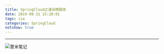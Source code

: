 ```yaml
---
title: SpringCloud之漫谈微服务
date: 2019-08-31 15:28:01
tags: iio
categories: SpringCloud
notshow: true
---
```



---
![薏米笔记](https://eelve.com/upload/2019/8/eblog-b269767ff45b4e01a1c380e38898c1c0.png)
